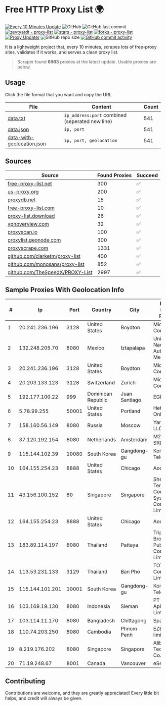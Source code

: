 
# Free HTTP Proxy List 🌍

[![Every 10 Minutes Update](https://github.com/mertguvencli/http-proxy-list/actions/workflows/main.yml/badge.svg?branch=main)](https://github.com/mertguvencli/http-proxy-list/actions/workflows/main.yml)
![GitHub](https://img.shields.io/github/license/mertguvencli/http-proxy-list)
![GitHub last commit](https://img.shields.io/github/last-commit/mertguvencli/http-proxy-list)
[![zevtyardt - proxy-list](https://img.shields.io/static/v1?label=zevtyardt&message=proxy-list&color=blue&logo=github)](https://github.com/zevtyardt/proxy-list "Go to GitHub repo")
[![stars - proxy-list](https://img.shields.io/github/stars/zevtyardt/proxy-list?style=social)](https://github.com/zevtyardt/proxy-list)
[![forks - proxy-list](https://img.shields.io/github/forks/zevtyardt/proxy-list?style=social)](https://github.com/zevtyardt/proxy-list)
[![Proxy Updater](https://github.com/zevtyardt/proxy-list/workflows/Proxy%20Updater/badge.svg)](https://github.com/zevtyardt/proxy-list/actions?query=workflow:"Proxy+Updater")
![GitHub repo size](https://img.shields.io/github/repo-size/zevtyardt/proxy-list)
[![GitHub commit activity](https://img.shields.io/github/commit-activity/m/zevtyardt/proxy-list?logo=commits)](https://github.com/zevtyardt/proxy-list/commits/main)

It is a lightweight project that, every 10 minutes, scrapes lots of free-proxy sites, validates if it works, and serves a clean proxy list.

> Scraper found **6563** proxies at the latest update. Usable proxies are below.

## Usage

Click the file format that you want and copy the URL.

|File|Content|Count|
|----|-------|-----|
|[data.txt](https://raw.githubusercontent.com/mertguvencli/http-proxy-list/main/proxy-list/data.txt)|`ip_address:port` combined (seperated new line)|541|
|[data.json](https://raw.githubusercontent.com/mertguvencli/http-proxy-list/main/proxy-list/data.json)|`ip, port`|541|
|[data-with-geolocation.json](https://raw.githubusercontent.com/mertguvencli/http-proxy-list/main/proxy-list/data-with-geolocation.json)|`ip, port, geolocation`|541|

## Sources

|Source|Found Proxies|Succeed|
|------|-------------|-------|
|[free-proxy-list.net](https://free-proxy-list.net)|300|✅|
|[us-proxy.org](https://www.us-proxy.org)|200|✅|
|[proxydb.net](http://proxydb.net)|15|✅|
|[free-proxy-list.com](https://free-proxy-list.com/?page=&port=&type%5B%5D=http&type%5B%5D=https&up_time=0&search=Search)|10|✅|
|[proxy-list.download](https://www.proxy-list.download/HTTP)|26|✅|
|[vpnoverview.com](https://vpnoverview.com/privacy/anonymous-browsing/free-proxy-servers)|32|✅|
|[proxyscan.io](https://www.proxyscan.io)|100|✅|
|[proxylist.geonode.com](https://proxylist.geonode.com/api/proxy-list?limit=300&page=1&sort_by=lastChecked&sort_type=desc&protocols=http,https)|300|✅|
|[proxyscrape.com](https://api.proxyscrape.com/v2/?request=displayproxies&protocol=http&timeout=10000&country=all&ssl=all&anonymity=all)|1331|✅|
|[github.com/clarketm/proxy-list](https://raw.githubusercontent.com/clarketm/proxy-list/master/proxy-list-raw.txt)|400|✅|
|[github.com/monosans/proxy-list](https://raw.githubusercontent.com/monosans/proxy-list/main/proxies/http.txt)|852|✅|
|[github.com/TheSpeedX/PROXY-List](https://raw.githubusercontent.com/TheSpeedX/PROXY-List/master/http.txt)|2997|✅|


## Sample Proxies With Geolocation Info

|#|Ip|Port|Country|City|Internet Service Provider|
|-|--|----|-------|----|-------------------------|
|1|20.241.236.196|3128|United States|Boydton|Microsoft Corporation|
|2|132.248.205.70|8080|Mexico|Iztapalapa|Universidad Nacional Autonoma de Mexico|
|3|20.241.236.196|3128|United States|Boydton|Microsoft Corporation|
|4|20.203.133.123|3128|Switzerland|Zurich|Microsoft Corporation|
|5|192.177.100.22|999|Dominican Republic|Juan Santiago|EGIHosting|
|6|5.78.99.255|50001|United States|Portland|Hetzner Online GmbH|
|7|158.160.56.149|8080|Russia|Moscow|Yandex.Cloud LLC|
|8|37.120.192.154|8080|Netherlands|Amsterdam|M247 Europe SRL|
|9|115.144.102.39|10080|South Korea|Gangdong-gu|Korea Telecom|
|10|164.155.254.23|8888|United States|Chicago|Aodao Inc|
|11|43.156.100.152|80|Singapore|Singapore|Shenzhen Tencent Computer Systems Company Limited|
|12|164.155.254.23|8888|United States|Chicago|Aodao Inc|
|13|183.89.114.197|8080|Thailand|Pattaya|Triple T Broadband Public Company Limited|
|14|113.53.231.133|3129|Thailand|Ban Pho|TOT Public Company Limited|
|15|115.144.101.201|10001|South Korea|Gangdong-gu|Korea Telecom|
|16|103.169.19.130|8080|Indonesia|Sleman|PT Aplikanusa Lintasarta|
|17|103.114.11.170|8080|Bangladesh|Chittagong|Space Walker|
|18|110.74.203.250|8080|Cambodia|Phnom Penh|EZECOM limited|
|19|8.219.176.202|8080|Singapore|Singapore|Alibaba (US) Technology Co., Ltd.|
|20|71.19.248.67|8001|Canada|Vancouver|eSecureData|



## Contributing

Contributions are welcome, and they are greatly appreciated! Every
little bit helps, and credit will always be given.

